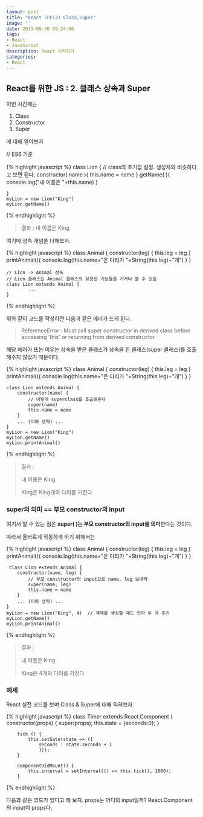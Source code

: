 ```yaml
---
layout: post
title: "React 기초(2) Class,Super"
image: ''
date: 2019-09-30 09:24:06
tags: 
- React
- JavaScript
description: React 시작하기 
categories:
- React
---
```


## React를 위한 JS : 2. 클래스 상속과 Super

이번 시간에는 
1. Class
2. Constructor
3. Super

에 대해 알아보자

// ES6 기준

{% highlight javascript %}
    class Lion {
    	// class의 초기값 설정. 생성자와 비슷하다고 보면 된다.
    	constructor( name ){
		this.name = name
    	}
    	getName( ){
		console.log("내 이름은 "+this.name)
    	}
    
    }
	myLion = new Lion("King")
	myLion.getName()
{% endhighlight %}

> 결과 : 내 이름은 King

여기에 상속 개념을 더해보자.

{% highlight javascript %}
    class Animal { 
    	constructor(leg) { 
	    	this.leg = leg
    	}
    	printAnimal(){
	    	console.log(this.name+"은 다리가 "+String(this.leg)+"개")
    	}
    }
    
    // Lion -> Animal 상속
    // Lion 클래스는 Animal 클래스의 유용한 기능들을 가져다 쓸 수 있음
    class Lion extends Animal {
    		...
    }
{% endhighlight %}

위와 같이 코드를 작성하면 다음과 같은 에러가 뜨게 된다.

> ReferenceError : Must call super constructor in derived class before
> accessing 'this' or returning from derived constructor

해당 에러가 뜨는 이유는 상속을 받은 클래스가 
상속을 한 클래스(super 클래스)를 호출해주지 않았기 때문이다.

{% highlight javascript %}
    class Animal { 
    	constructor(leg) { 
	    	this.leg = leg
    	}
    	printAnimal(){
	    	console.log(this.name+"은 다리가 "+String(this.leg)+"개")
    	}
    }
    
    class Lion extends Animal {
	    constructor(name) {
		    // 이렇게 superclass를 호출해준다
		    super(name)
		    this.name = name
	    }
	    ... (이하 생략) ... 
    }
    myLion = new Lion("King")
    myLion.getName()
    myLion.printAnimal()
{% endhighlight %}

> 결과 : 
>
> 내 이름은 King
>
> King은 King개의 다리를 가진다

### super의 의미 == 부모 constructor의 input

여기서 알 수 있는 점은 
 **super(  )는 부모 constructor의 input을 의미**한다는 것이다. 

따라서 올바르게 작동하게 하기 위해서는 

{% highlight javascript %}
    class Animal { 
    	constructor(leg) { 
		this.leg = leg
    	}
    	printAnimal(){
		console.log(this.name+"은 다리가 "+String(this.leg)+"개")
    	}
    }
    
     class Lion extends Animal {
	    constructor(name, leg) {
			// 부모 constructor의 input으로 name, leg 보내자
		    super(name, leg) 
		    this.name = name
	    }
	    ... (이하 생략) ... 
    }
    myLion = new Lion("King", 4)  // 객체를 생성할 때도 인자 두 개 주기
    myLion.getName()
    myLion.printAnimal()
{% endhighlight %}

> 결과 : 
>
> 내 이름은 King 
>
> King은 4개의 다리를 가진다

### 예제 
React 실전 코드를 보며 Class & Super에 대해 익혀보자.

{% highlight javascript %}
    class Timer extends React.Component {
    	constructor(props) { 
	    	super(props);
		    this.state = {seconds:0};
		}
		
		tick () {
			this.setSate(state => ({
				seconds : state.seconds + 1
				}));
		}
		
		componentDidMount() {
			this.interval = setInterval(() => this.tick(), 1000);
		}

{% endhighlight %}

다음과 같은 코드가 있다고 해 보자.
props는 어디의 input일까?
React.Component의 input이 props다.

		   
